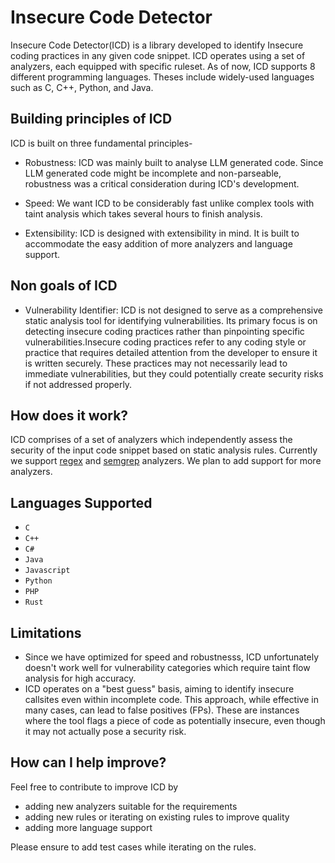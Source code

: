 # Insecure Code Detector

Insecure Code Detector(ICD) is a library developed to identify Insecure coding practices in any given code snippet. ICD operates using a set of analyzers, each equipped with specific ruleset. As of now, ICD supports 8 different programming languages. Theses include widely-used languages such as C, C++, Python, and Java.

## Building principles of ICD
ICD is built on three fundamental principles-

- Robustness: ICD was mainly built to analyse LLM generated code. Since LLM generated code might be incomplete and non-parseable, robustness was a critical consideration during ICD's development.

- Speed: We want ICD to be considerably fast unlike complex tools with taint analysis which takes several hours to finish analysis.

- Extensibility: ICD is designed with extensibility in mind. It is built to accommodate the easy addition of more analyzers and language support.

## Non goals of ICD

- Vulnerability Identifier: ICD is not designed to serve as a comprehensive static analysis tool for identifying vulnerabilities. Its primary focus is on detecting insecure coding practices rather than pinpointing specific vulnerabilities.Insecure coding practices refer to any coding style or practice that requires detailed attention from the developer to ensure it is written securely. These practices may not necessarily lead to immediate vulnerabilities, but they could potentially create security risks if not addressed properly.

## How does it work?

ICD comprises of a set of analyzers which independently assess the security of the input code snippet based on static analysis rules. Currently we support [regex](https://en.wikipedia.org/wiki/Regular_expression) and [semgrep](https://github.com/semgrep/semgrep) analyzers. We plan to add support for more analyzers.

## Languages Supported

- `C`
- `C++`
- `C#`
- `Java`
- `Javascript`
- `Python`
- `PHP`
- `Rust`

## Limitations

- Since we have optimized for speed and robustnesss, ICD unfortunately doesn't work well for vulnerability categories which require taint flow analysis for high accuracy.
- ICD operates on a "best guess" basis, aiming to identify insecure callsites even within incomplete code. This approach, while effective in many cases, can lead to false positives (FPs). These are instances where the tool flags a piece of code as potentially insecure, even though it may not actually pose a security risk.

## How can I help improve?

Feel free to contribute to improve ICD by
  - adding new analyzers suitable for the requirements
  - adding new rules or iterating on existing rules to improve quality
  - adding more language support

Please ensure to add test cases while iterating on the rules.
